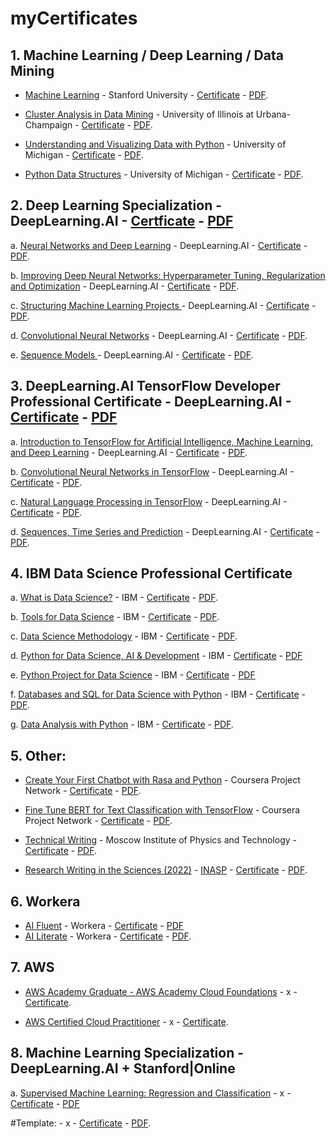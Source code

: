 # myCertificates
## 1. Machine Learning / Deep Learning / Data Mining
- [Machine Learning](https://www.coursera.org/learn/machine-learning) - Stanford University - [Certificate](https://coursera.org/verify/UPCBWTZR2EKN) - [PDF](PDF/Coursera-UPCBWTZR2EKN.pdf).

- [Cluster Analysis in Data Mining](https://www.coursera.org/learn/cluster-analysis) - University of Illinois at Urbana-Champaign - [Certificate](https://coursera.org/verify/ARH376AKUXY8) - [PDF](PDF/Coursera-ARH376AKUXY8.pdf).

- [Understanding and Visualizing Data with Python](https://www.coursera.org/learn/understanding-visualization-data) - University of Michigan - [Certificate](https://coursera.org/verify/Y3ZSCABYY6L9) - [PDF](PDF/Coursera-Y3ZSCABYY6L9.pdf).

- [Python Data Structures](https://www.coursera.org/learn/python-data) - University of Michigan - [Certificate](https://coursera.org/verify/Y834R94MS9QP) - [PDF](PDF/Coursera-Y834R94MS9QP.pdf).

## 2. Deep Learning Specialization - DeepLearning.AI - [Certficate](https://coursera.org/verify/specialization/DDV573S23T9V) - [PDF](PDF/Coursera-DDV573S23T9V.pdf)
a. [Neural Networks and Deep Learning](https://www.coursera.org/learn/neural-networks-deep-learning) - DeepLearning.AI - [Certificate](https://coursera.org/verify/9VSWU34V5KM7) - [PDF](PDF/Coursera-9VSWU34V5KM7.pdf).

b. [Improving Deep Neural Networks: Hyperparameter Tuning, Regularization and Optimization](https://www.coursera.org/learn/deep-neural-network) - DeepLearning.AI - [Certificate](https://coursera.org/verify/N3PKPHFUSUAN) - [PDF](PDF/Coursera-N3PKPHFUSUAN.pdf).

c. [Structuring Machine Learning Projects
](https://www.coursera.org/learn/machine-learning-projects) - DeepLearning.AI - [Certificate](https://coursera.org/verify/SB97UYZ67Q2J) - [PDF](PDF/Coursera-SB97UYZ67Q2J.pdf).

d. [Convolutional Neural Networks](https://www.coursera.org/learn/convolutional-neural-networks) - DeepLearning.AI - [Certificate](https://coursera.org/verify/W2QZ7ZFT4UGG) - [PDF](PDF/Coursera_W2QZ7ZFT4UGG.pdf).

e. [Sequence Models
](https://www.coursera.org/learn/nlp-sequence-models) - DeepLearning.AI - [Certificate](https://coursera.org/verify/FFGDLKCWLFAP) - [PDF](PDF/Coursera_FFGDLKCWLFAP.pdf).


## 3. DeepLearning.AI TensorFlow Developer Professional Certificate - DeepLearning.AI - [Certificate](https://coursera.org/verify/professional-cert/83RHTVD87YWD) - [PDF](PDF/Coursera-83RHTVD87YWD.pdf)
a. [Introduction to TensorFlow for Artificial Intelligence, Machine Learning, and Deep Learning](https://www.coursera.org/learn/introduction-tensorflow) - DeepLearning.AI - [Certificate](https://coursera.org/verify/7Y5NFXK2F4PT) - [PDF](PDF/Coursera-7Y5NFXK2F4PT.pdf).

b. [Convolutional Neural Networks in TensorFlow](https://www.coursera.org/learn/convolutional-neural-networks-tensorflow) - DeepLearning.AI - [Certificate](https://coursera.org/verify/54KNZPBGXTDS) - [PDF](PDF/Coursera-54KNZPBGXTDS.pdf).

c. [Natural Language Processing in TensorFlow](https://www.coursera.org/learn/natural-language-processing-tensorflow) - DeepLearning.AI - [Certificate](https://coursera.org/verify/ZP4PWHELQ32W) - [PDF](PDF/Coursera-ZP4PWHELQ32W.pdf).

d. [Sequences, Time Series and Prediction](https://www.coursera.org/learn/tensorflow-sequences-time-series-and-prediction) - DeepLearning.AI - [Certificate](https://coursera.org/verify/NMLDN598E2UC) - [PDF](PDF/Coursera_NMLDN598E2UC.pdf).


## 4. IBM Data Science Professional Certificate
a. [What is Data Science?]() - IBM - [Certificate](https://coursera.org/verify/MJZBV4TUZ3LV) - [PDF](PDF/Coursera-MJZBV4TUZ3LV.pdf).

b. [Tools for Data Science](https://www.coursera.org/learn/open-source-tools-for-data-science) - IBM - [Certificate](https://coursera.org/verify/MRCLG6C7Z96B) - [PDF](PDF/Coursera-MRCLG6C7Z96B.pdf).

c. [Data Science Methodology](https://www.coursera.org/learn/data-science-methodology) - IBM - [Certificate](https://coursera.org/verify/NQW3UH69R24H) - [PDF](PDF/Coursera-NQW3UH69R24H.pdf).

d. [Python for Data Science, AI & Development](https://www.coursera.org/learn/python-for-applied-data-science-ai) - IBM - [Certificate](https://coursera.org/verify/W635CHU6H57H) - [PDF](PDF/Coursera_W635CHU6H57H.pdf)

e. [Python Project for Data Science](https://www.coursera.org/learn/python-project-for-data-science) - IBM - [Certificate](https://coursera.org/verify/8HNL84JBZ8UA) - [PDF](PDF/Coursera_8HNL84JBZ8UA.pdf)

f. [Databases and SQL for Data Science with Python](https://www.coursera.org/learn/sql-data-science) - IBM - [Certificate](https://coursera.org/verify/9Z34V78L3392) - [PDF](PDF/Coursera_9Z34V78L3392.pdf).

g. [Data Analysis with Python](https://www.coursera.org/learn/data-analysis-with-python) - IBM - [Certificate](https://coursera.org/verify/TU9WM8PUKC3F) - [PDF](PDF/Coursera_TU9WM8PUKC3F.pdf).


## 5. Other:
- [Create Your First Chatbot with Rasa and Python](https://www.coursera.org/projects/chatbot-rasa-python) - Coursera Project Network - [Certificate](https://coursera.org/verify/KNT7GUKZDJ6D) - [PDF](PDF/Coursera-KNT7GUKZDJ6D.pdf).

- [Fine Tune BERT for Text Classification with TensorFlow](https://www.coursera.org/projects/fine-tune-bert-tensorflow) - Coursera Project Network - [Certificate](https://coursera.org/verify/2F8QSFZ383MS) - [PDF](PDF/Coursera_2F8QSFZ383MS.pdf).

- [Technical Writing](https://www.coursera.org/learn/technical-writing) - Moscow Institute of Physics and Technology - [Certificate](https://coursera.org/verify/BSV8AEBJP5L4) - [PDF](PDF/Coursera-BSV8AEBJP5L4.pdf).

- [Research Writing in the Sciences (2022)](https://moodle.inasp.info/course/view.php?id=271) - [INASP](https://www.inasp.info/) - [Certificate](https://moodle.inasp.info/mod/customcert/verify_certificate.php) - [PDF](PDF/Research_Writing_in_the_Sciences_2022_-_Merit.pdf). 


## 6. Workera
- [AI Fluent](#) - Workera - [Certificate]([https://app.workera.ai/public/candidate/certificate?code=C35BZTM1] (https://app.workera.ai/public/candidate/certificate?code=KCY3JUO1)) - [PDF](PDF/AI+Fluent-KCY3JUO1-certificate.pdf)
- [AI Literate](#) - Workera - [Certificate](https://app.workera.ai/public/candidate/certificate?code=F8I6WVB1) - [PDF](PDF/AI+Literate-F8I6WVB1-certificate.pdf).

## 7. AWS

- [AWS Academy Graduate - AWS Academy Cloud Foundations](https://aws.amazon.com/training/awsacademy/) - x - [Certificate](https://www.credly.com/badges/db8b81e4-4ec0-4a92-b7a3-084df9ffd8e4).

- [AWS Certified Cloud Practitioner](https://aws.amazon.com/certification/certified-cloud-practitioner/) - x - [Certificate](https://www.credly.com/badges/3eb4b0e9-41a6-4cb9-a18b-d8626069a00c).

## 8. Machine Learning Specialization - DeepLearning.AI + Stanford|Online 
a. [Supervised Machine Learning: Regression and Classification](https://www.coursera.org/learn/machine-learning) - x - [Certificate](https://coursera.org/verify/HSNXM2MSKGAT) - [PDF](PDF/Coursera_HSNXM2MSKGAT.pdf)


#Template: []() - x - [Certificate]() - [PDF]().



